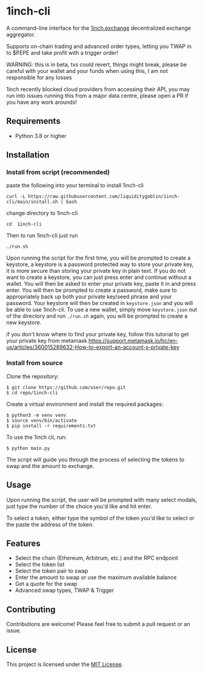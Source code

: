 

# 1inch-cli

A command-line interface for the [1inch.exchange](https://1inch.exchange/) decentralized exchange aggregator.

Supports on-chain trading and advanced order types, letting you TWAP in to $PEPE and take profit with a trigger order!

WARNING: this is in beta, txs could revert, things might break, please be careful with your wallet and your funds when using this, I am not responsible for any losses

1inch recently blocked cloud providers from accessing their API, you may run into issues running this from a major data centre, please open a PR if you have any work arounds!

## Requirements

* Python 3.8 or higher

## Installation


### Install from script (recommended)

paste the following into your terminal to install 1inch-cli
```commandline
curl -L https://raw.githubusercontent.com/liquiditygoblin/1inch-cli/main/install.sh | bash
```
change directory to 1inch-cli
```commandline
cd  1inch-cli
```
Then to run 1inch-cli just run
```commandline
./run.sh
```
	
Upon running the script for the first time, you will be prompted to create a keystore, a keystore is a password protected way to store your private key, it is more secure than storing your private key in plain text. If you do not want to create a keystore, you can just press enter and continue without a wallet. You will then be asked to enter your private key, paste it in and press enter. You will then be prompted to create a password, make sure to appropriately back up both your private key/seed phrase and your password. Your keystore will then be created in `keystore.json` and you will be able to use 1inch-cli.
To use a new wallet, simply move `keystore.json` out of the directory and run `./run.sh` again, you will be prompted to create a new keystore.

if you don't know where to find your private key, follow this tutorial to get your private key from metamask https://support.metamask.io/hc/en-us/articles/360015289632-How-to-export-an-account-s-private-key
### Install from source

Clone the repository:

```
$ git clone https://github.com/user/repo.git
$ cd repo/1inch-cli
```

Create a virtual environment and install the required packages:

```
$ python3 -m venv venv
$ source venv/bin/activate
$ pip install -r requirements.txt
```

To use the 1inch cli, run:

```
$ python main.py
```

The script will guide you through the process of selecting the tokens to swap and the amount to exchange. 

## Usage

Upon running the script, the user will be prompted with many select modals, just type the number of the choice you'd like and hit enter.

To select a token, either type the symbol of the token you'd like to select or the paste the address of the token.


## Features

* Select the chain (Ethereum, Arbitrum, etc.) and the RPC endpoint
* Select the token list
* Select the token pair to swap
* Enter the amount to swap or use the maximum available balance
* Get a quote for the swap
* Advanced swap types, TWAP & Trigger

## Contributing

Contributions are welcome! Please feel free to submit a pull request or an issue.

## License

This project is licensed under the [MIT License](https://opensource.org/licenses/MIT).

